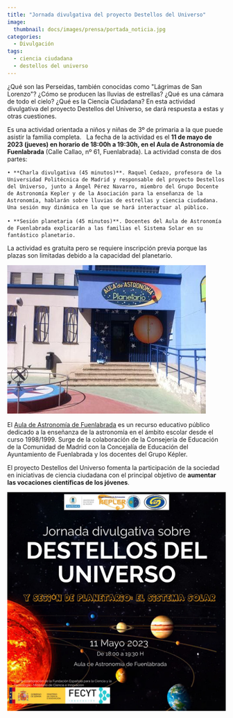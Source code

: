 ```yaml
---
title: "Jornada divulgativa del proyecto Destellos del Universo"
image: 
  thumbnail: docs/images/prensa/portada_noticia.jpg
categories:
  - Divulgación
tags:
  - ciencia ciudadana
  - destellos del universo
---
```


¿Qué son las Perseidas, también conocidas como "Lágrimas de San Lorenzo"? ¿Cómo se producen las lluvias de estrellas? ¿Qué es una cámara de todo el cielo? ¿Qué es la Ciencia Ciudadana? En esta actividad divulgativa del proyecto Destellos del Universo, se dará respuesta a estas y otras cuestiones.

Es una actividad orientada a niños y niñas de 3º de primaria a la que puede asistir la familia completa.
 
La fecha de la actividad es el **11 de mayo de 2023 (jueves) en horario de 18:00h a 19:30h, en el Aula de Astronomía de Fuenlabrada** (Calle Callao, nº 61, Fuenlabrada). La actividad consta de dos partes:

    • **Charla divulgativa (45 minutos)**. Raquel Cedazo, profesora de la Universidad Politécnica de Madrid y responsable del proyecto Destellos del Universo, junto a Ángel Pérez Navarro, miembro del Grupo Docente de Astronomía Kepler y de la Asociación para la enseñanza de la Astronomía, hablarán sobre lluvias de estrellas y ciencia ciudadana. Una sesión muy dinámica en la que se hará interactuar al público.
 
    • **Sesión planetaria (45 minutos)**. Docentes del Aula de Astronomía de Fuenlabrada explicarán a las familias el Sistema Solar en su fantástico planetario.
	
La actividad es gratuita pero se requiere inscripción previa porque las plazas son limitadas debido a la capacidad del planetario.

<img src="../docs/images/prensa/Planetario-Fuenlabrada.jpg">

El [Aula de Astronomía de Fuenlabrada](https://www.auladeastronomiadefuenlabrada.com/) es un recurso educativo público dedicado a la enseñanza de la astronomía en el ámbito escolar desde el curso 1998/1999. Surge de la colaboración de la Consejería de Educación de la Comunidad de Madrid con la Concejalía de Educación del  Ayuntamiento de Fuenlabrada y los docentes del Grupo Képler.

El proyecto Destellos del Universo fomenta la participación de la sociedad en iniciativas de ciencia ciudadana con el principal objetivo de **aumentar las vocaciones científicas de los jóvenes**.

<img src="../docs/images/prensa/11mayo2023-JornadaDivulgativaDestellosUniversoCartel.jpg">
